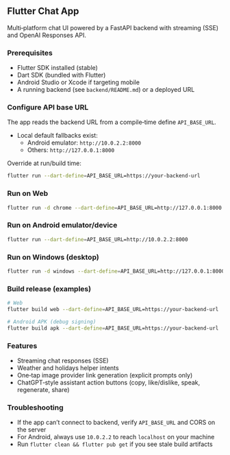 ## Flutter Chat App

Multi‑platform chat UI powered by a FastAPI backend with streaming (SSE) and OpenAI Responses API.

### Prerequisites
- Flutter SDK installed (stable)
- Dart SDK (bundled with Flutter)
- Android Studio or Xcode if targeting mobile
- A running backend (see `backend/README.md`) or a deployed URL

### Configure API base URL
The app reads the backend URL from a compile‑time define `API_BASE_URL`.

- Local default fallbacks exist:
  - Android emulator: `http://10.0.2.2:8000`
  - Others: `http://127.0.0.1:8000`

Override at run/build time:
```bash
flutter run --dart-define=API_BASE_URL=https://your-backend-url
```

### Run on Web
```bash
flutter run -d chrome --dart-define=API_BASE_URL=http://127.0.0.1:8000
```

### Run on Android emulator/device
```bash
flutter run --dart-define=API_BASE_URL=http://10.0.2.2:8000
```

### Run on Windows (desktop)
```bash
flutter run -d windows --dart-define=API_BASE_URL=http://127.0.0.1:8000
```

### Build release (examples)
```bash
# Web
flutter build web --dart-define=API_BASE_URL=https://your-backend-url

# Android APK (debug signing)
flutter build apk --dart-define=API_BASE_URL=https://your-backend-url
```

### Features
- Streaming chat responses (SSE)
- Weather and holidays helper intents
- One‑tap image provider link generation (explicit prompts only)
- ChatGPT‑style assistant action buttons (copy, like/dislike, speak, regenerate, share)

### Troubleshooting
- If the app can’t connect to backend, verify `API_BASE_URL` and CORS on the server
- For Android, always use `10.0.2.2` to reach `localhost` on your machine
- Run `flutter clean && flutter pub get` if you see stale build artifacts

